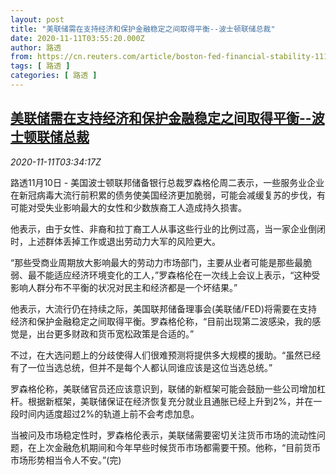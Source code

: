 ```yaml
---
layout: post
title: "美联储需在支持经济和保护金融稳定之间取得平衡--波士顿联储总裁"
date: 2020-11-11T03:55:20.000Z
author: 路透
from: https://cn.reuters.com/article/boston-fed-financial-stability-1111-idCNKBS27R0AO
tags: [ 路透 ]
categories: [ 路透 ]
---
```

<!--1605066920000-->
[美联储需在支持经济和保护金融稳定之间取得平衡--波士顿联储总裁](https://cn.reuters.com/article/boston-fed-financial-stability-1111-idCNKBS27R0AO)
------

<div>
<div><i>2020-11-11T03:34:17Z</i></div><p>路透11月10日 - 美国波士顿联邦储备银行总裁罗森格伦周二表示，一些服务业企业在新冠病毒大流行前积累的债务使美国经济更加脆弱，可能会减缓复苏的步伐，有可能对受失业影响最大的女性和少数族裔工人造成持久损害。</p><p>他表示，由于女性、非裔和拉丁裔工人从事这些行业的比例过高，当一家企业倒闭时，上述群体丢掉工作或退出劳动力大军的风险更大。</p><p>“那些受商业周期放大影响最大的劳动力市场部门，主要从业者可能是那些最脆弱、最不能适应经济环境变化的工人，”罗森格伦在一次线上会议上表示，“这种受影响人群分布不平衡的状况对民主和经济都是一个坏结果。”</p><p>他表示，大流行仍在持续之际，美国联邦储备理事会(美联储/FED)将需要在支持经济和保护金融稳定之间取得平衡。罗森格伦称，“目前出现第二波感染，我的感觉是，出台更多财政和货币宽松政策是合适的。”</p><p>不过，在大选问题上的分歧使得人们很难预测将提供多大规模的援助。“虽然已经有了一位当选总统，但并不是每个人都认同谁应该是这位当选总统。”</p><p>罗森格伦称，美联储官员还应该意识到，联储的新框架可能会鼓励一些公司增加杠杆。根据新框架，美联储保证在经济恢复充分就业且通胀已经上升到2%，并在一段时间内适度超过2%的轨道上前不会考虑加息。</p><p>当被问及市场稳定性时，罗森格伦表示，美联储需要密切关注货币市场的流动性问题，在上次金融危机期间和今年早些时候货币市场都需要干预。他称，“目前货币市场形势相当令人不安。”(完)</p>
</div>
